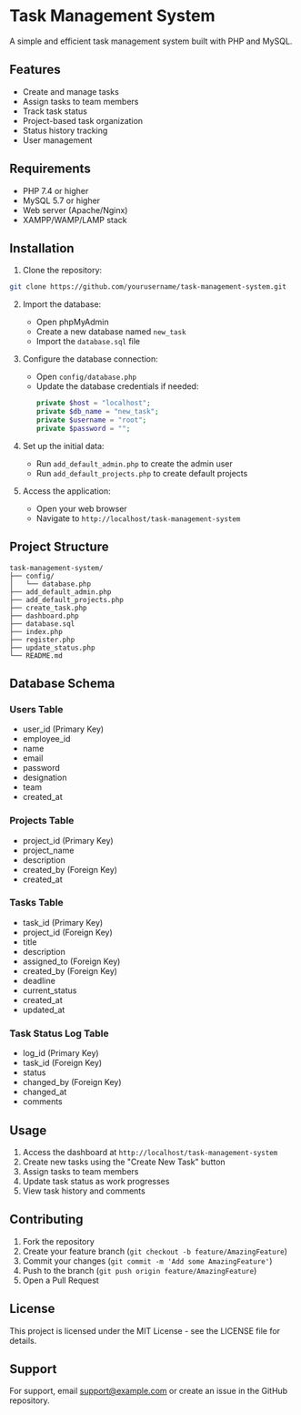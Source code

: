 # Task Management System

A simple and efficient task management system built with PHP and MySQL.

## Features

- Create and manage tasks
- Assign tasks to team members
- Track task status
- Project-based task organization
- Status history tracking
- User management

## Requirements

- PHP 7.4 or higher
- MySQL 5.7 or higher
- Web server (Apache/Nginx)
- XAMPP/WAMP/LAMP stack

## Installation

1. Clone the repository:
```bash
git clone https://github.com/yourusername/task-management-system.git
```

2. Import the database:
   - Open phpMyAdmin
   - Create a new database named `new_task`
   - Import the `database.sql` file

3. Configure the database connection:
   - Open `config/database.php`
   - Update the database credentials if needed:
     ```php
     private $host = "localhost";
     private $db_name = "new_task";
     private $username = "root";
     private $password = "";
     ```

4. Set up the initial data:
   - Run `add_default_admin.php` to create the admin user
   - Run `add_default_projects.php` to create default projects

5. Access the application:
   - Open your web browser
   - Navigate to `http://localhost/task-management-system`

## Project Structure

```
task-management-system/
├── config/
│   └── database.php
├── add_default_admin.php
├── add_default_projects.php
├── create_task.php
├── dashboard.php
├── database.sql
├── index.php
├── register.php
├── update_status.php
└── README.md
```

## Database Schema

### Users Table
- user_id (Primary Key)
- employee_id
- name
- email
- password
- designation
- team
- created_at

### Projects Table
- project_id (Primary Key)
- project_name
- description
- created_by (Foreign Key)
- created_at

### Tasks Table
- task_id (Primary Key)
- project_id (Foreign Key)
- title
- description
- assigned_to (Foreign Key)
- created_by (Foreign Key)
- deadline
- current_status
- created_at
- updated_at

### Task Status Log Table
- log_id (Primary Key)
- task_id (Foreign Key)
- status
- changed_by (Foreign Key)
- changed_at
- comments

## Usage

1. Access the dashboard at `http://localhost/task-management-system`
2. Create new tasks using the "Create New Task" button
3. Assign tasks to team members
4. Update task status as work progresses
5. View task history and comments

## Contributing

1. Fork the repository
2. Create your feature branch (`git checkout -b feature/AmazingFeature`)
3. Commit your changes (`git commit -m 'Add some AmazingFeature'`)
4. Push to the branch (`git push origin feature/AmazingFeature`)
5. Open a Pull Request

## License

This project is licensed under the MIT License - see the LICENSE file for details.

## Support

For support, email support@example.com or create an issue in the GitHub repository. 